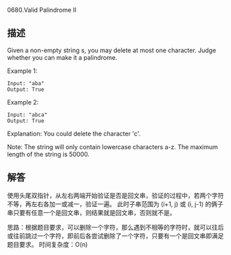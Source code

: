 0680.Valid Palindrome II

##  描述
Given a non-empty string s, you may delete at most one character. Judge whether you can make it a palindrome.

Example 1:
```
Input: "aba"
Output: True
```

Example 2:
```
Input: "abca"
Output: True
```
Explanation: You could delete the character 'c'.

Note:
The string will only contain lowercase characters a-z. The maximum length of the string is 50000.

## 解答

使用头尾双指针，从左右两端开始验证是否是回文串，验证的过程中，若两个字符不等，再左右各加一或减一，验证一遍。
此时子串范围为 (i+1, j) 或 (i, j-1) 的俩子串只要有任意一个是回文串，则结果就是回文串，否则就不是。

思路：根据题目要求，可以删除一个字符，那么遇到不相等的字符时，就可以往后或往前跳过一个字符，即前后各尝试删除了一个字符，只要有一个是回文串即满足题目要求。
时间复杂度：O(n)
